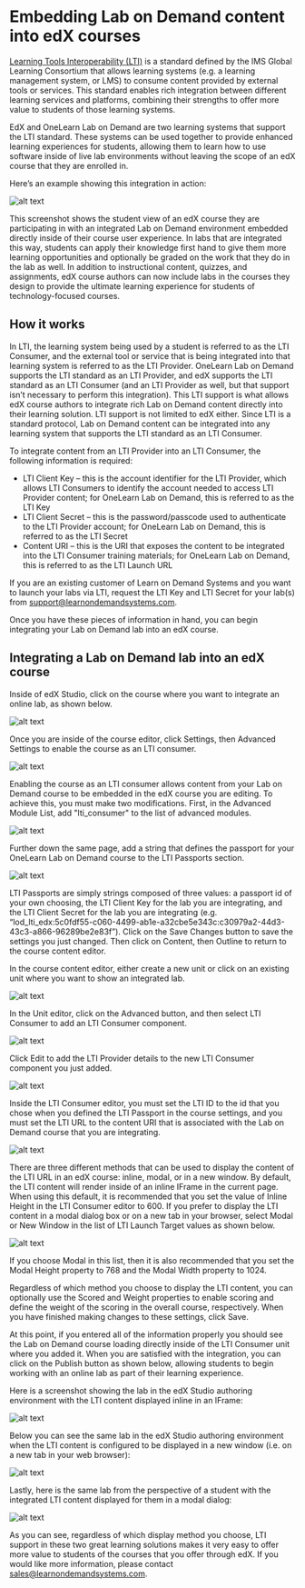 # Embedding Lab on Demand content into edX courses

[Learning Tools Interoperability (LTI)](http://www.imsglobal.org/activity/learning-tools-interoperability) is a standard defined by the IMS Global Learning Consortium that allows learning systems (e.g. a learning management system, or LMS) to consume content provided by external tools or services. This standard enables rich integration between different learning services and platforms, combining their strengths to offer more value to students of those learning systems.

EdX and OneLearn Lab on Demand are two learning systems that support the LTI standard. These systems can be used together to provide enhanced learning experiences for students, allowing them to learn how to use software inside of live lab environments without leaving the scope of an edX course that they are enrolled in.

Here’s an example showing this integration in action:

![alt text](media/integration-in-action.png "Open edX integration with LOD")

This screenshot shows the student view of an edX course they are participating in with an integrated Lab on Demand environment embedded directly inside of their course user experience. In labs that are integrated this way, students can apply their knowledge first hand to give them more learning opportunities and optionally be graded on the work that they do in the lab as well. In addition to instructional content, quizzes, and assignments, edX course authors can now include labs in the courses they design to provide the ultimate learning experience for students of technology-focused courses.

## How it works

In LTI, the learning system being used by a student is referred to as the LTI Consumer, and the external tool or service that is being integrated into that learning system is referred to as the LTI Provider. OneLearn Lab on Demand supports the LTI standard as an LTI Provider, and edX supports the LTI standard as an LTI Consumer (and an LTI Provider as well, but that support isn’t necessary to perform this integration). This LTI support is what allows edX course authors to integrate rich Lab on Demand content directly into their learning solution. LTI support is not limited to edX either. Since LTI is a standard protocol, Lab on Demand content can be integrated into any learning system that supports the LTI standard as an LTI Consumer.

To integrate content from an LTI Provider into an LTI Consumer, the following information is required:

- LTI Client Key – this is the account identifier for the LTI Provider, which allows LTI Consumers to identify the account needed to access LTI Provider content; for OneLearn Lab on Demand, this is referred to as the LTI Key
- LTI Client Secret – this is the password/passcode used to authenticate to the LTI Provider account; for OneLearn Lab on Demand, this is referred to as the LTI Secret
- Content URI – this is the URI that exposes the content to be integrated into the LTI Consumer training materials; for OneLearn Lab on Demand, this is referred to as the LTI Launch URL

If you are an existing customer of Learn on Demand Systems and you want to launch your labs via LTI, request the LTI Key and LTI Secret for your lab(s) from [support@learnondemandsystems.com](mailto:support@learnondemandsystems.com).

Once you have these pieces of information in hand, you can begin integrating your Lab on Demand lab into an edX course.

## Integrating a Lab on Demand lab into an edX course

Inside of edX Studio, click on the course where you want to integrate an online lab, as shown below.

![alt text](media/select-open-edx-course.png "Select the course into which you want to integrate LOD content")

Once you are inside of the course editor, click Settings, then Advanced Settings to enable the course as an LTI consumer.

![alt text](media/click-advanced-settings.png "Click Settings, then Advanced Settings")

Enabling the course as an LTI consumer allows content from your Lab on Demand course to be embedded in the edX course you are editing. To achieve this, you must make two modifications. First, in the Advanced Module List, add "lti_consumer" to the list of advanced modules.

![alt text](media/add-lti-consumer.png "Add lti_consumer to the Advanced Module List")

Further down the same page, add a string that defines the passport for your OneLearn Lab on Demand course to the LTI Passports section.

![alt text](media/define-lti-passport.png "Define the LTI Passport for your OneLearn Lab on Demand course")

LTI Passports are simply strings composed of three values: a passport id of your own choosing, the LTI Client Key for the lab you are integrating, and the LTI Client Secret for the lab you are integrating (e.g. “lod_lti_edx:5c0fdf55-c060-4499-ab1e-a32cbe5e343c:c30979a2-44d3-43c3-a866-96289be2e83f”). Click on the Save Changes button to save the settings you just changed. Then click on Content, then Outline to return to the course content editor.

In the course content editor, either create a new unit or click on an existing unit where you want to show an integrated lab.

![alt text](media/choose-a-course-unit.png "Select the unit where you want to show an integrated lab")

In the Unit editor, click on the Advanced button, and then select LTI Consumer to add an LTI Consumer component.

![alt text](media/click-advanced-button.png "Click on the Advanced button")

Click Edit to add the LTI Provider details to the new LTI Consumer component you just added.

![alt text](media/click-edit-to-add-lti-provider-details.png "Click Edit to add LTI Provider details")

Inside the LTI Consumer editor, you must set the LTI ID to the id that you chose when you defined the LTI Passport in the course settings, and you must set the LTI URL to the content URI that is associated with the Lab on Demand course that you are integrating.  

![alt text](media/set-lti-passport-id-and-launch-url.png "Set the LTI ID (Passport ID) and the Launch URL")

There are three different methods that can be used to display the content of the LTI URL in an edX course: inline, modal, or in a new window. By default, the LTI content will render inside of an inline IFrame in the current page.  When using this default, it is recommended that you set the value of Inline Height in the LTI Consumer editor to 600. If you prefer to display the LTI content in a modal dialog box or on a new tab in your browser, select Modal or New Window in the list of LTI Launch Target values as shown below.

![alt text](media/select-your-lti-launch-target.png "Select your LTI launch target")
 
If you choose Modal in this list, then it is also recommended that you set the Modal Height property to 768 and the Modal Width property to 1024.

Regardless of which method you choose to display the LTI content, you can optionally use the Scored and Weight properties to enable scoring and define the weight of the scoring in the overall course, respectively. When you have finished making changes to these settings, click Save.

At this point, if you entered all of the information properly you should see the Lab on Demand course loading directly inside of the LTI Consumer unit where you added it. When you are satisfied with the integration, you can click on the Publish button as shown below, allowing students to begin working with an online lab as part of their learning experience.

Here is a screenshot showing the lab in the edX Studio authoring environment with the LTI content displayed inline in an IFrame:

![alt text](media/displaying-lod-content-in-iframe.png "Displaying LOD content in an IFrame")

Below you can see the same lab in the edX Studio authoring environment when the LTI content is configured to be displayed in a new window (i.e. on a new tab in your web browser):

![alt text](media/link-to-launch-lod-in-new-window.png "Link to launch LOD content in a new window")

Lastly, here is the same lab from the perspective of a student with the integrated LTI content displayed for them in a modal dialog:

![alt text](media/lab-content-in-new-window.png "Student's view of lab content in a new window")

As you can see, regardless of which display method you choose, LTI support in these two great learning solutions makes it very easy to offer more value to students of the courses that you offer through edX. If you would like more information, please contact [sales@learnondemandsystems.com](mailto:sales@learnondemandsystems.com).